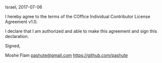 Israel, 2017-07-06

I hereby agree to the terms of the COffice Individual Contributor License
Agreement v1.0.

I declare that I am authorized and able to make this agreement and sign this
declaration.

Signed,

Moshe Flam pashute@gmail.com https://github.com/pashute

